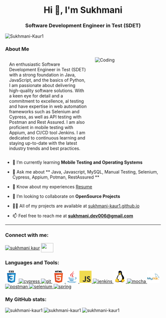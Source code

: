 <h1 align="center">Hi 👋, I'm Sukhmani</h1>
<h3 align="center">Software Development Engineer in Test (SDET)</h3>
<p align="left"> <img src="https://komarev.com/ghpvc/?username=Sukhmani-Kaur1&label=Profile%20views&color=0e75b6&style=flat" alt="Sukhmani-Kaur1" /> </p>
<h3 align="left">About Me</h3>
<div style="display: flex; justify-content: space-around;" >
 <p align="left" style="width: 50%;">An enthusiastic Software Development Engineer in Test (SDET) with a strong foundation in Java, JavaScript, and the basics of Python, I am passionate about delivering high-quality software solutions. With a keen eye for detail and a commitment to excellence,  al testing and have expertise in web automation frameworks such as Selenium and Cypress, as well as API testing with Postman and Rest Assured. I am also proficient in mobile testing with Appium, and CI/CD tool Jenkins. I am dedicated to continuous learning and staying up-to-date with the latest industry trends and best practices.
 </p>
 <img  align="right" alt="Coding" width="200" src="https://mir-s3-cdn-cf.behance.net/project_modules/disp/601014116770475.6068beff4640a.gif">
</div>




- 🌱 I’m currently learning **Mobile Testing and Operating Systems**


- 💬 Ask me about ** Java, Javascript, MySQL, Manual Testing, Selenium, Cypress, Appium, Potman, RestAssured **

- 📄 Know about my experiences [Resume](https://drive.google.com/file/d/1ACbcqLIy6eAhyXiUVLgprzHOQfpUngXp/view?usp=sharing)

-  👯 I’m looking to collaborate on **OpenSource Projects**

- 👩‍💻 All of my projects are available at [sukhmani-kaur1.github.io](https://sukhmani-kaur1.github.io/)

- 📫 Feel free to reach me at **sukhmani.dev006@gmail.com**
<hr>
<h3 align="left">Connect with me: </h3>
<p align="left">
<a href="https://www.linkedin.com/in/sukhmani-kaur-5177a6230" target="blank"><img align="center" src="https://raw.githubusercontent.com/rahuldkjain/github-profile-readme-generator/master/src/images/icons/Social/linked-in-alt.svg" alt="sukhmani kaur" height="30" width="40" /></a>
 <a href="https://twitter.com/SukhmaniKaur01" target="blank" style="margin-right: 20px;"><img align="center" src="https://raw.githubusercontent.com/rahuldkjain/github-profile-readme-generator/master/src/images/icons/Social/twitter.svg" alt="" height="30" width="40" /></a>
</p>

<h3 align="left">Languages and Tools:</h3>
<p align="left"> <a href="https://www.w3schools.com/css/" target="_blank" rel="noreferrer"> <img src="https://raw.githubusercontent.com/devicons/devicon/master/icons/css3/css3-original-wordmark.svg" alt="css3" width="40" height="40"/> </a> <a href="https://www.cypress.io" target="_blank" rel="noreferrer"> <img src="https://raw.githubusercontent.com/simple-icons/simple-icons/6e46ec1fc23b60c8fd0d2f2ff46db82e16dbd75f/icons/cypress.svg" alt="cypress" width="40" height="40"/> </a> <a href="https://git-scm.com/" target="_blank" rel="noreferrer"> <img src="https://www.vectorlogo.zone/logos/git-scm/git-scm-icon.svg" alt="git" width="40" height="40"/> </a> <a href="https://www.w3.org/html/" target="_blank" rel="noreferrer"> <img src="https://raw.githubusercontent.com/devicons/devicon/master/icons/html5/html5-original-wordmark.svg" alt="html5" width="40" height="40"/> </a> <a href="https://www.java.com" target="_blank" rel="noreferrer"> <img src="https://raw.githubusercontent.com/devicons/devicon/master/icons/java/java-original.svg" alt="java" width="40" height="40"/> </a> <a href="https://developer.mozilla.org/en-US/docs/Web/JavaScript" target="_blank" rel="noreferrer"> <img src="https://raw.githubusercontent.com/devicons/devicon/master/icons/javascript/javascript-original.svg" alt="javascript" width="40" height="40"/> </a> <a href="https://www.jenkins.io" target="_blank" rel="noreferrer"> <img src="https://www.vectorlogo.zone/logos/jenkins/jenkins-icon.svg" alt="jenkins" width="40" height="40"/> </a> <a href="https://www.linux.org/" target="_blank" rel="noreferrer"> <img src="https://raw.githubusercontent.com/devicons/devicon/master/icons/linux/linux-original.svg" alt="linux" width="40" height="40"/> </a> <a href="https://mochajs.org" target="_blank" rel="noreferrer"> <img src="https://www.vectorlogo.zone/logos/mochajs/mochajs-icon.svg" alt="mocha" width="40" height="40"/> </a> <a href="https://www.mysql.com/" target="_blank" rel="noreferrer"> <img src="https://raw.githubusercontent.com/devicons/devicon/master/icons/mysql/mysql-original-wordmark.svg" alt="mysql" width="40" height="40"/> </a> <a href="https://postman.com" target="_blank" rel="noreferrer"> <img src="https://www.vectorlogo.zone/logos/getpostman/getpostman-icon.svg" alt="postman" width="40" height="40"/> </a> <a href="https://www.selenium.dev" target="_blank" rel="noreferrer"> <img src="https://raw.githubusercontent.com/detain/svg-logos/780f25886640cef088af994181646db2f6b1a3f8/svg/selenium-logo.svg" alt="selenium" width="40" height="40"/> </a> <a href="https://spring.io/" target="_blank" rel="noreferrer"> <img src="https://www.vectorlogo.zone/logos/springio/springio-icon.svg" alt="spring" width="40" height="40"/> </a> </p>

<h3 align="left">My GitHub stats:</h3>
<div display="flex" justify-content="space-between"  width="100%" margin="auto"><img width="32%"  src="https://github-readme-stats.vercel.app/api/top-langs?username=sukhmani-kaur1&show_icons=true&locale=en&layout=compact" alt="sukhmani-kaur1" />

<img width="32%"  src="https://github-readme-stats.vercel.app/api?username=sukhmani-kaur1&show_icons=true&locale=en" alt="sukhmani-kaur1" />

<img width = "32%" src="https://streak-stats.demolab.com/?user=sukhmani-kaur1&theme=default" alt="sukhmani-kaur1"/>
</div>

